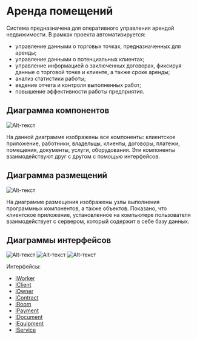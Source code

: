 # **Аренда помещений**

Система предназначена для оперативного управления арендой недвижимости.
В рамках проекта автоматизируется:
* управление данными о торговых точках, предназначенных для аренды;
* управление данными о потенциальных клиентах;
* управление информацией о заключенных договорах, фиксируя данные о торговой точке и клиенте, а также сроке аренды;
* анализ статистики работы;
* ведение отчета и контроля выполненных работ;
* повышение эффективности работы предприятия.

## Диаграмма компонентов
![Alt-текст](https://pp.userapi.com/c852320/v852320293/4c083/xLFEiNesGYE.jpg "Диаграмма компонентов")

На данной диаграмме изображены все компоненты: клиентское приложение, работники, владельцы, клиенты, договоры, платежи, помещения, документы, услуги, оборудования. Эти компоненты взаимодействуют друг с другом с помощью интерфейсов. 
  
## Диаграмма размещений
![Alt-текст](https://pp.userapi.com/c852320/v852320293/4c076/T2yTGQgqaGo.jpg "Диаграмма размещения")

На диаграмме размещения изображены узлы выполнения программных компонентов, а также объектов. Показано, что клиентское приложение, установленное на компьютере пользователя взаимодействует с сервером, который содержит в себе базу данных.

## Диаграммы интерфейсов
![Alt-текст](https://pp.userapi.com/c852228/v852228695/50168/jburulpf69g.jpg "Диаграмма интерфейсов")
![Alt-текст](https://pp.userapi.com/c852228/v852228695/5017f/dMlLqPOTkqs.jpg "Диаграмма интерфейсов")
![Alt-текст](https://pp.userapi.com/c852228/v852228695/50189/QAq4g3s0CS4.jpg "Диаграмма интерфейсов")

Интерфейсы:
* [IWorker](https://github.com/AlinaYuryeva/roomrental/blob/master/docs/IWorker.md "Интерфейс IWorker")
* [IClient](https://github.com/AlinaYuryeva/roomrental/blob/master/docs/IClient.md "Интерфейс IClient")
* [IOwner](https://github.com/AlinaYuryeva/roomrental/blob/master/docs/IOwner.md "Интерфейс IOwner")
* [IContract](https://github.com/AlinaYuryeva/roomrental/blob/master/docs/IContract.md "Интерфейс IContract")
* [IRoom](https://github.com/AlinaYuryeva/roomrental/blob/master/docs/IRoom.md "Интерфейс IRoom")
* [IPayment](https://github.com/AlinaYuryeva/roomrental/blob/master/docs/IPayment.md "Интерфейс IPayment")
* [IDocument](https://github.com/AlinaYuryeva/roomrental/blob/master/docs/IDocument.md "Интерфейс IDocument")
* [IEquipment](https://github.com/AlinaYuryeva/roomrental/blob/master/docs/IEquipment.md "Интерфейс IEquipment")
* [IService](https://github.com/AlinaYuryeva/roomrental/blob/master/docs/IService.md "Интерфейс IService")
